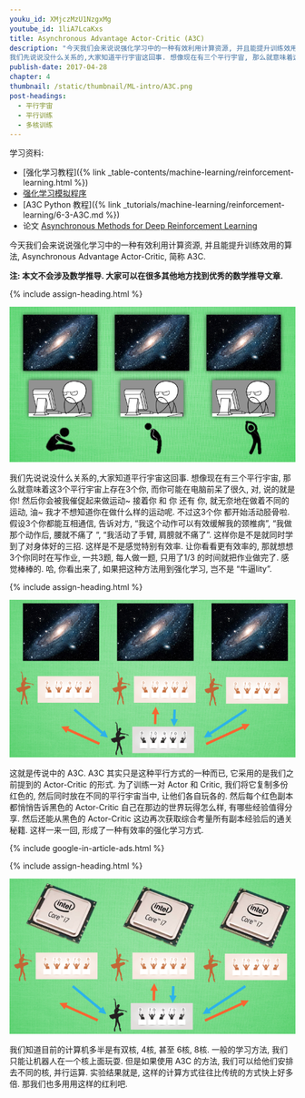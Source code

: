 ```yaml
---
youku_id: XMjczMzU1NzgxMg
youtube_id: 1liA7LcaKxs
title: Asynchronous Advantage Actor-Critic (A3C)
description: "今天我们会来说说强化学习中的一种有效利用计算资源, 并且能提升训练效用的算法, Asynchronous Advantage Actor-Critic, 简称 A3C.
我们先说说没什么关系的,大家知道平行宇宙这回事. 想像现在有三个平行宇宙, 那么就意味着这3个平行宇宙上存在3个你,  而你可能在电脑前呆了很久,  对, 说的就是你! 然后你会被我催促起来做运动~  接着你 和 你 还有 你, 就无奈地在做着不同的运动,  油~ 我才不想知道你在做什么样的运动呢.  不过这3个你 都开始活动胫骨啦. 假设3个你都能互相通信, 告诉对方, “我这个动作可以有效缓解我的颈椎病”, “我做那个动作后, 腰就不痛了 “, “我活动了手臂, 肩膀就不痛了”. 这样你是不是就同时学到了对身体好的三招. 这样是不是感觉特别有效率. 让你看看更有效率的, 那就想想3个你同时在写作业, 一共3题, 每人做一题, 只用了1/3 的时间就把作业做完了. 感觉棒棒的. 哈, 你看出来了, 如果把这种方法用到强化学习, 岂不是 “牛逼lity”."
publish-date: 2017-04-28
chapter: 4
thumbnail: /static/thumbnail/ML-intro/A3C.png
post-headings:
  - 平行宇宙
  - 平行训练
  - 多核训练
---
```


学习资料:
  * [强化学习教程]({% link _table-contents/machine-learning/reinforcement-learning.html %})
  * [强化学习模拟程序](https://www.youtube.com/watch?v=G5BDgzxfLvA&list=PLXO45tsB95cLYyEsEylpPvTY-8ErPt2O_)
  * [A3C Python 教程]({% link _tutorials/machine-learning/reinforcement-learning/6-3-A3C.md %})
  * 论文 [Asynchronous Methods for Deep Reinforcement Learning](https://arxiv.org/pdf/1602.01783.pdf)

今天我们会来说说强化学习中的一种有效利用计算资源, 并且能提升训练效用的算法, Asynchronous Advantage Actor-Critic, 简称 A3C.


**注: 本文不会涉及数学推导. 大家可以在很多其他地方找到优秀的数学推导文章.**

 {% include assign-heading.html %}

<img class="course-image" src="/static/results/ML_intro/a3c2.png" alt="{{ page.title }}{% increment image-count %}">

我们先说说没什么关系的,大家知道平行宇宙这回事. 想像现在有三个平行宇宙, 那么就意味着这3个平行宇宙上存在3个你,  而你可能在电脑前呆了很久,  对, 说的就是你! 然后你会被我催促起来做运动~  接着你 和 你 还有 你, 就无奈地在做着不同的运动,  油~ 我才不想知道你在做什么样的运动呢.  不过这3个你 都开始活动胫骨啦. 假设3个你都能互相通信, 告诉对方, “我这个动作可以有效缓解我的颈椎病”, “我做那个动作后, 腰就不痛了 “, “我活动了手臂, 肩膀就不痛了”. 这样你是不是就同时学到了对身体好的三招. 这样是不是感觉特别有效率. 让你看看更有效率的, 那就想想3个你同时在写作业, 一共3题, 每人做一题, 只用了1/3 的时间就把作业做完了. 感觉棒棒的. 哈, 你看出来了, 如果把这种方法用到强化学习, 岂不是 “牛逼lity”.


 {% include assign-heading.html %}

<img class="course-image" src="/static/results/ML_intro/a3c3.png" alt="{{ page.title }}{% increment image-count %}">

这就是传说中的 A3C. A3C 其实只是这种平行方式的一种而已, 它采用的是我们之前提到的 Actor-Critic 的形式. 为了训练一对 Actor 和 Critic,  我们将它复制多份红色的, 然后同时放在不同的平行宇宙当中, 让他们各自玩各的.  然后每个红色副本都悄悄告诉黑色的 Actor-Critic 自己在那边的世界玩得怎么样, 有哪些经验值得分享. 然后还能从黑色的 Actor-Critic 这边再次获取综合考量所有副本经验后的通关秘籍. 这样一来一回, 形成了一种有效率的强化学习方式.

{% include google-in-article-ads.html %}


 {% include assign-heading.html %}

<img class="course-image" src="/static/results/ML_intro/a3c4.png" alt="{{ page.title }}{% increment image-count %}">

我们知道目前的计算机多半是有双核, 4核, 甚至 6核, 8核. 一般的学习方法, 我们只能让机器人在一个核上面玩耍. 但是如果使用 A3C 的方法,  我们可以给他们安排去不同的核, 并行运算. 实验结果就是, 这样的计算方式往往比传统的方式快上好多倍. 那我们也多用用这样的红利吧.

